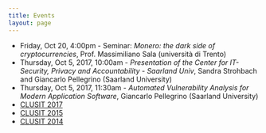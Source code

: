 ```yaml
---
title: Events
layout: page
---
```


* Friday, Oct 20, 4:00pm - Seminar: *Monero: the dark side of cryptocurrencies*, Prof. Massimiliano Sala (università di Trento)
* Thursday, Oct 5, 2017, 10:00am - *Presentation of the Center for IT-Security, Privacy and Accountability - Saarland Univ*, Sandra Strohbach and Giancarlo Pellegrino (Saarland University)
* Thursday, Oct 5, 2017, 11:30am - *Automated Vulnerability Analysis for Modern Application Software*, Giancarlo Pellegrino (Saarland University)
* [CLUSIT 2017](clusit-17)
* [CLUSIT 2015](clusit-15)
* [CLUSIT 2014](clusit-14)
